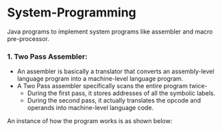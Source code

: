 # System-Programming
Java programs to implement system programs like assembler and macro pre-processor.

### 1. Two Pass Assembler:
* An assembler is basically a translator that converts an assembly-level language program into a machine-level language program.
* A Two Pass assembler specifically scans the entire program twice- 
  * During the first pass, it stores addresses of all the symbolic labels.
  * During the second pass, it actually translates the opcode and operands into machine-level language code.
  
An instance of how the program works is as shown below:
